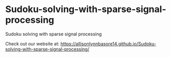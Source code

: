 # Sudoku-solving-with-sparse-signal-processing
Sudoku solving with sparse signal processing

Check out our website at: https://allisonlynnbasore14.github.io/Sudoku-solving-with-sparse-signal-processing/
